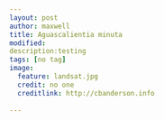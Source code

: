 ```yaml
---
layout: post
author: maxwell
title: Aguascalientia minuta
modified: 
description:testing 
tags: [no tag]
image:
  feature: landsat.jpg
  credit: no one
  creditlink: http://cbanderson.info
 
---
```

